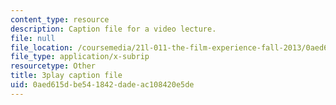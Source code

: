 ```yaml
---
content_type: resource
description: Caption file for a video lecture.
file: null
file_location: /coursemedia/21l-011-the-film-experience-fall-2013/0aed615dbe541842dadeac108420e5de_6B8FySbsUsM.srt
file_type: application/x-subrip
resourcetype: Other
title: 3play caption file
uid: 0aed615d-be54-1842-dade-ac108420e5de
---
```

